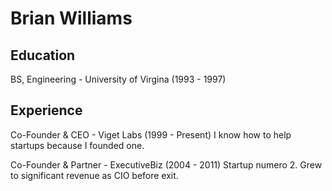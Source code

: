 # Brian Williams

## Education
BS, Engineering - University of Virgina (1993 - 1997)

## Experience
Co-Founder & CEO - Viget Labs (1999 - Present)
    I know how to help startups because I founded one.

Co-Founder & Partner - ExecutiveBiz (2004 - 2011)
    Startup numero 2. Grew to significant revenue as CIO before exit.
